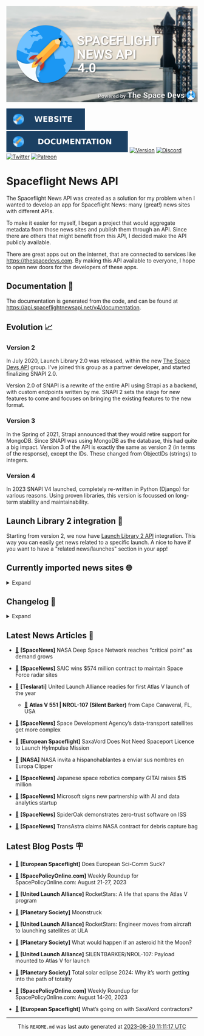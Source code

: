 ![Cover](https://raw.githubusercontent.com/TheSpaceDevs/spaceflightnewsapi/main/.github/profile/assets/snapi_poster.png)

[![Website](https://raw.githubusercontent.com/TheSpaceDevs/spaceflightnewsapi/main/.github/profile/assets/badge_snapi_website.svg)](https://spaceflightnewsapi.net/)
[![Documentation](https://raw.githubusercontent.com/TheSpaceDevs/spaceflightnewsapi/main/.github/profile/assets/badge_snapi_doc.svg)](https://api.spaceflightnewsapi.net/v4/docs)
[![Version](https://img.shields.io/github/v/release/TheSpaceDevs/spaceflightnewsapi?style=for-the-badge)](https://github.com/TheSpaceDevs/spaceflightnewsapi/releases/tag/v4.0.4)
[![Discord](https://img.shields.io/badge/Discord-%237289DA.svg?style=for-the-badge&logo=discord&logoColor=white)](https://discord.gg/p7ntkNA)
[![Twitter](https://img.shields.io/badge/Twitter-%231DA1F2.svg?style=for-the-badge&logo=Twitter&logoColor=white)](https://twitter.com/the_snapi)
[![Patreon](https://img.shields.io/badge/Patreon-F96854?style=for-the-badge&logo=patreon&logoColor=white)](https://www.patreon.com/TheSpaceDevs)

# Spaceflight News API

The Spaceflight News API was created as a solution for my problem when I wanted to develop an app for Spaceflight News: many (great!) news sites with different APIs.

To make it easier for myself, I began a project that would aggregate metadata from those news sites and publish them through an API. Since there are others that might benefit from this API, I decided make the API publicly available.

There are great apps out on the internet, that are connected to services like <https://thespacedevs.com>. By making this API available to everyone, I hope to open new doors for the developers of these apps.

## Documentation 📖

The documentation is generated from the code, and can be found at <https://api.spaceflightnewsapi.net/v4/documentation>.

## Evolution 📈

### Version 2

In July 2020, Launch Library 2.0 was released, within the new <a href="https://thespacedevs.com">The Space Devs API</a> group. I've joined this group as a partner developer, and started finalizing SNAPI 2.0.

Version 2.0 of SNAPI is a rewrite of the entire API using Strapi as a backend, with custom endpoints written by me.
SNAPI 2 sets the stage for new features to come and focuses on bringing the existing features to the new format.

### Version 3

In the Spring of 2021, Strapi announced that they would retire support for MongoDB. Since SNAPI was using MongoDB as the database, this had quite a big impact.
Version 3 of the API is exactly the same as version 2 (in terms of the response), except the IDs. These changed from ObjectIDs (strings) to integers.

### Version 4
In 2023 SNAPI V4 launched, completely re-written in Python (Django) for various reasons.
Using proven libraries, this version is focussed on long-term stability and maintainability.

## Launch Library 2 integration 🚀

Starting from version 2, we now have <a href="https://thespacedevs.com/llapi">Launch Library 2 API</a> integration. This way you can easily get news related to a specific launch.
A nice to have if you want to have a "related news/launches" section in your app!

## Currently imported news sites 🌐

<details>
<summary>Expand</summary>

- AmericaSpace
- Arstechnica
- Blue Origin
- CNBC
- ESA
- ElonX
- Euronews
- European Spaceflight
- Jet Propulsion Laboratory
- NASA
- NASASpaceflight
- National Geographic
- National Space Society
- Phys
- Planetary Society
- Reuters
- Space.com
- SpaceFlight Insider
- SpaceNews
- SpacePolicyOnline.com
- SpaceX
- Spaceflight Now
- SyFy
- TechCrunch
- Teslarati
- The Drive
- The Japan Times
- The Launch Pad
- The National
- The New York Times
- The Space Devs
- The Space Review
- The Verge
- The Wall Street Journal
- United Launch Alliance
- Virgin Galactic


</details>

## Changelog 📝
<details>
<summary>Expand</summary>

# V4.0.0

- Rewritten in Python and Django.

# V3.4.0

- Package updates
- Sentry fixes

# V3.0.0

- Package updates

### V3.2.0

- Various Sentry issues fixed

### V3.1.0

- Strapi updates
- Sentry updates
- Admin interface updates

### V3.0.0

- Switch to use Postgres as database

### V2.3.0

- The lost "article per (LL2) event" endpoint is back
- Changed the G4L logo on the site
- Added Sentry again, via the new Strapi plugin
- Changed from amqplib to amqp-connection-manager
- Updated to Strapi 3.5.3

### v2.2.0

- Dependency updates
- Code cleanup
- Admin side of things

### v2.1.0

- Backend changes on how new content is processed
- Package updates

### v2.0.0

- Complete rewrite of the app, focusing on existing features

</details>



## Latest News Articles 📰
- <a href="https://spacenews.com/nasa-deep-space-network-reaches-critical-point-as-demand-grows/" >🔗</a> **[SpaceNews]** NASA Deep Space Network reaches “critical point” as demand grows


- <a href="https://spacenews.com/saic-wins-574-million-contract-to-maintain-space-force-radar-sites/" >🔗</a> **[SpaceNews]** SAIC wins $574 million contract to maintain Space Force radar sites


- <a href="https://www.teslarati.com/united-launch-alliance-readies-first-atlas-v-launch-2023/" >🔗</a> **[Teslarati]** United Launch Alliance readies for first Atlas V launch of the year


  - <a href="https://go4liftoff.com/launch/id/e9a5015d-aa12-4f65-9888-1248ff67ba6e" >🚀</a> **Atlas V 551 | NROL-107 (Silent Barker)** from Cape Canaveral, FL, USA



- <a href="https://spacenews.com/space-development-agencys-data-transport-satellites-get-more-complex/" >🔗</a> **[SpaceNews]** Space Development Agency’s data-transport satellites get more complex


- <a href="https://europeanspaceflight.com/saxavord-does-not-need-spaceport-licence-to-launch-hyimpulse-mission/" >🔗</a> **[European Spaceflight]** SaxaVord Does Not Need Spaceport Licence to Launch HyImpulse Mission


- <a href="http://www.nasa.gov/press-release/nasa-invita-a-hispanohablantes-a-enviar-sus-nombres-en-europa-clipper" >🔗</a> **[NASA]** NASA invita a hispanohablantes a enviar sus nombres en Europa Clipper


- <a href="https://spacenews.com/japanese-space-robotics-company-gitai-raises-15-million/" >🔗</a> **[SpaceNews]** Japanese space robotics company GITAI raises $15 million


- <a href="https://spacenews.com/microsoft-signs-new-partnership-with-ai-and-data-analytics-startup/" >🔗</a> **[SpaceNews]** Microsoft signs new partnership with AI and data analytics startup


- <a href="https://spacenews.com/spideroak-demonstrates-zero-trust-software-on-iss/" >🔗</a> **[SpaceNews]** SpiderOak demonstrates zero-trust software on ISS


- <a href="https://spacenews.com/transastra-claims-nasa-contract-for-debris-capture-bag/" >🔗</a> **[SpaceNews]** TransAstra claims NASA contract for debris capture bag




## Latest Blog Posts 🪧

- <a href="https://europeanspaceflight.substack.com/p/does-european-sci-comm-suck" >🔗</a> **[European Spaceflight]** Does European Sci-Comm Suck?


- <a href="https://spacepolicyonline.com/news/weekly-roundup-for-spacepolicyonline-com-august-21-27-2023/" >🔗</a> **[SpacePolicyOnline.com]** Weekly Roundup for SpacePolicyOnline.com: August 21-27, 2023


- <a href="https://blog.ulalaunch.com/blog/rocketstars-a-life-that-spans-the-atlas-v-program" >🔗</a> **[United Launch Alliance]** RocketStars: A life that spans the Atlas V program


- <a href="https://www.planetary.org/the-downlink/moonstruck" >🔗</a> **[Planetary Society]** Moonstruck


- <a href="https://blog.ulalaunch.com/blog/rocketstars-engineer-moves-from-aircraft-to-launching-satellites-at-ula" >🔗</a> **[United Launch Alliance]** RocketStars: Engineer moves from aircraft to launching satellites at ULA


- <a href="https://www.planetary.org/articles/what-would-happen-if-an-asteroid-hit-the-moon" >🔗</a> **[Planetary Society]** What would happen if an asteroid hit the Moon?


- <a href="https://blog.ulalaunch.com/blog/silentbarker/nrol-107-payload-mate-mounted-to-atlas-v-for-launch" >🔗</a> **[United Launch Alliance]** SILENTBARKER/NROL-107: Payload mounted to Atlas V for launch


- <a href="https://www.planetary.org/articles/total-solar-eclipse-2024-path-of-totality" >🔗</a> **[Planetary Society]** Total solar eclipse 2024: Why it’s worth getting into the path of totality


- <a href="https://spacepolicyonline.com/news/weekly-roundup-for-spacepolicyonline-com-august-14-20-2023/" >🔗</a> **[SpacePolicyOnline.com]** Weekly Roundup for SpacePolicyOnline.com: August 14-20, 2023


- <a href="https://europeanspaceflight.substack.com/p/whats-going-on-with-saxavord-contractors" >🔗</a> **[European Spaceflight]** What’s going on with SaxaVord contractors?




<hr>
  <div align="center">
  This <code>README.md</code> was last auto generated at <a href="https://www.timeanddate.com/worldclock/fixedtime.html?iso=20230830T111117">2023-08-30 11:11:17 UTC</a>
  <br>
</div>